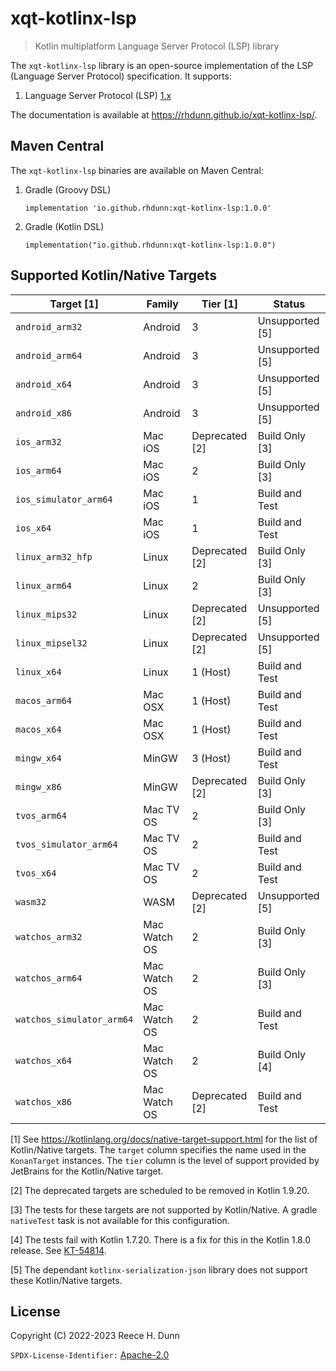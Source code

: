 # xqt-kotlinx-lsp
> Kotlin multiplatform Language Server Protocol (LSP) library

The `xqt-kotlinx-lsp` library is an open-source implementation of the LSP
(Language Server Protocol) specification. It supports:
1. Language Server Protocol (LSP)
   [1.x](https://github.com/microsoft/language-server-protocol/blob/main/versions/protocol-1-x.md)

The documentation is available at https://rhdunn.github.io/xqt-kotlinx-lsp/.

## Maven Central
The `xqt-kotlinx-lsp` binaries are available on Maven Central:

1. Gradle (Groovy DSL)
   ```
   implementation 'io.github.rhdunn:xqt-kotlinx-lsp:1.0.0'
   ```

2. Gradle (Kotlin DSL)
   ```
   implementation("io.github.rhdunn:xqt-kotlinx-lsp:1.0.0")
   ```

## Supported Kotlin/Native Targets
| Target [1]                | Family       | Tier [1]       | Status          |
|---------------------------|--------------|----------------|-----------------|
| `android_arm32`           | Android      | 3              | Unsupported [5] |
| `android_arm64`           | Android      | 3              | Unsupported [5] |
| `android_x64`             | Android      | 3              | Unsupported [5] |
| `android_x86`             | Android      | 3              | Unsupported [5] |
| `ios_arm32`               | Mac iOS      | Deprecated [2] | Build Only [3]  |
| `ios_arm64`               | Mac iOS      | 2              | Build Only [3]  |
| `ios_simulator_arm64`     | Mac iOS      | 1              | Build and Test  |
| `ios_x64`                 | Mac iOS      | 1              | Build and Test  |
| `linux_arm32_hfp`         | Linux        | Deprecated [2] | Build Only [3]  |
| `linux_arm64`             | Linux        | 2              | Build Only [3]  |
| `linux_mips32`            | Linux        | Deprecated [2] | Unsupported [5] |
| `linux_mipsel32`          | Linux        | Deprecated [2] | Unsupported [5] |
| `linux_x64`               | Linux        | 1 (Host)       | Build and Test  |
| `macos_arm64`             | Mac OSX      | 1 (Host)       | Build and Test  |
| `macos_x64`               | Mac OSX      | 1 (Host)       | Build and Test  |
| `mingw_x64`               | MinGW        | 3 (Host)       | Build and Test  |
| `mingw_x86`               | MinGW        | Deprecated [2] | Build Only [3]  |
| `tvos_arm64`              | Mac TV OS    | 2              | Build Only [3]  |
| `tvos_simulator_arm64`    | Mac TV OS    | 2              | Build and Test  |
| `tvos_x64`                | Mac TV OS    | 2              | Build and Test  |
| `wasm32`                  | WASM         | Deprecated [2] | Unsupported [5] |
| `watchos_arm32`           | Mac Watch OS | 2              | Build Only [3]  |
| `watchos_arm64`           | Mac Watch OS | 2              | Build Only [3]  |
| `watchos_simulator_arm64` | Mac Watch OS | 2              | Build and Test  |
| `watchos_x64`             | Mac Watch OS | 2              | Build Only [4]  |
| `watchos_x86`             | Mac Watch OS | Deprecated [2] | Build and Test  |

[1] See https://kotlinlang.org/docs/native-target-support.html for the list of
Kotlin/Native targets. The `target` column specifies the name used in the
`KonanTarget` instances. The `tier` column is the level of support provided by
JetBrains for the Kotlin/Native target.

[2] The deprecated targets are scheduled to be removed in Kotlin 1.9.20.

[3] The tests for these targets are not supported by Kotlin/Native. A gradle
`nativeTest` task is not available for this configuration.

[4] The tests fail with Kotlin 1.7.20. There is a fix for this in the Kotlin
1.8.0 release. See [KT-54814](https://youtrack.jetbrains.com/issue/KT-54814).

[5] The dependant `kotlinx-serialization-json` library does not support these
Kotlin/Native targets.

## License
Copyright (C) 2022-2023 Reece H. Dunn

`SPDX-License-Identifier:` [Apache-2.0](LICENSE)
